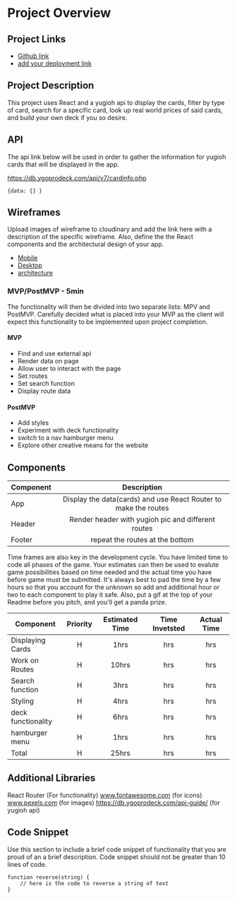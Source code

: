 # Project Overview

## Project Links

- [Github link](https://github.com/mrb5691/React-App.git)
- [add your deployment link]()

## Project Description

This project uses React and a yugioh api to display the cards, filter by type of card, search for a specific card, look up real world prices of said cards, and build your own deck if you so desire.

## API

The api link below will be used in order to gather the information for yugioh cards that will be displayed in the app.

https://db.ygoprodeck.com/api/v7/cardinfo.php


```
{data: {} }
```


## Wireframes

Upload images of wireframe to cloudinary and add the link here with a description of the specific wireframe. Also, define the the React components and the architectural design of your app.

- [Mobile](https://i.postimg.cc/HsftF977/Screen-Shot-2022-02-14-at-3-07-24-PM.png)
- [Desktop](https://i.postimg.cc/Y2DRzHrR/Screen-Shot-2022-02-14-at-2-45-08-PM.png)
- [architecture](https://i.postimg.cc/TPxJ320d/Screen-Shot-2022-02-14-at-3-27-46-PM.png)


### MVP/PostMVP - 5min

The functionality will then be divided into two separate lists: MPV and PostMVP.  Carefully decided what is placed into your MVP as the client will expect this functionality to be implemented upon project completion.  

#### MVP
- Find and use external api 
- Render data on page 
- Allow user to interact with the page
- Set routes
- Set search function
- Display route data

#### PostMVP

- Add styles
- Experiment with deck functionality
- switch to a nav hamburger menu
- Explore other creative means for the website

## Components

| Component | Description | 
| --- | :---: |  
| App | Display the data(cards) and use React Router to make the routes| 
| Header | Render header with yugioh pic and different routes | 
| Footer | repeat the routes at the bottom | 


Time frames are also key in the development cycle.  You have limited time to code all phases of the game.  Your estimates can then be used to evalute game possibilities based on time needed and the actual time you have before game must be submitted. It's always best to pad the time by a few hours so that you account for the unknown so add and additional hour or two to each component to play it safe. Also, put a gif at the top of your Readme before you pitch, and you'll get a panda prize.

| Component | Priority | Estimated Time | Time Invetsted | Actual Time |
| --- | :---: |  :---: | :---: | :---: |
| Displaying Cards | H | 1hrs| hrs | hrs |
| Work on Routes | H | 10hrs| hrs | hrs |
| Search function | H | 3hrs| hrs | hrs |
| Styling | H | 4hrs| hrs | hrs |
| deck functionality | H | 6hrs| hrs | hrs |
| hamburger menu | H | 1hrs| hrs | hrs |
| Total | H | 25hrs| hrs | hrs |

## Additional Libraries
 
 React Router (For functionality)
  www.fontawesome.com (for icons)
 www.pexels.com (for images)
 https://db.ygoprodeck.com/api-guide/ (for yugioh api)
 

## Code Snippet

Use this section to include a brief code snippet of functionality that you are proud of an a brief description.  Code snippet should not be greater than 10 lines of code. 

```
function reverse(string) {
	// here is the code to reverse a string of text
}
```

